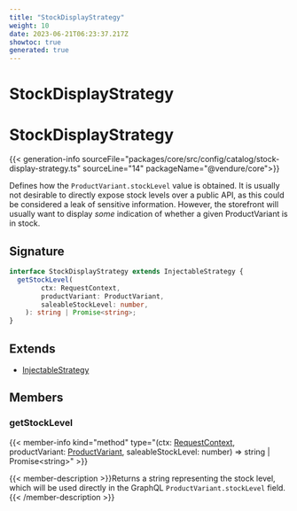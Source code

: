 ```yaml
---
title: "StockDisplayStrategy"
weight: 10
date: 2023-06-21T06:23:37.217Z
showtoc: true
generated: true
---
```

<!-- This file was generated from the Vendure source. Do not modify. Instead, re-run the "docs:build" script -->

# StockDisplayStrategy
<div class="symbol">


# StockDisplayStrategy

{{< generation-info sourceFile="packages/core/src/config/catalog/stock-display-strategy.ts" sourceLine="14" packageName="@vendure/core">}}

Defines how the `ProductVariant.stockLevel` value is obtained. It is usually not desirable
to directly expose stock levels over a public API, as this could be considered a leak of
sensitive information. However, the storefront will usually want to display _some_ indication
of whether a given ProductVariant is in stock.

## Signature

```TypeScript
interface StockDisplayStrategy extends InjectableStrategy {
  getStockLevel(
        ctx: RequestContext,
        productVariant: ProductVariant,
        saleableStockLevel: number,
    ): string | Promise<string>;
}
```
## Extends

 * <a href='/typescript-api/common/injectable-strategy#injectablestrategy'>InjectableStrategy</a>


## Members

### getStockLevel

{{< member-info kind="method" type="(ctx: <a href='/typescript-api/request/request-context#requestcontext'>RequestContext</a>, productVariant: <a href='/typescript-api/entities/product-variant#productvariant'>ProductVariant</a>, saleableStockLevel: number) => string | Promise&#60;string&#62;"  >}}

{{< member-description >}}Returns a string representing the stock level, which will be used directly
in the GraphQL `ProductVariant.stockLevel` field.{{< /member-description >}}


</div>
